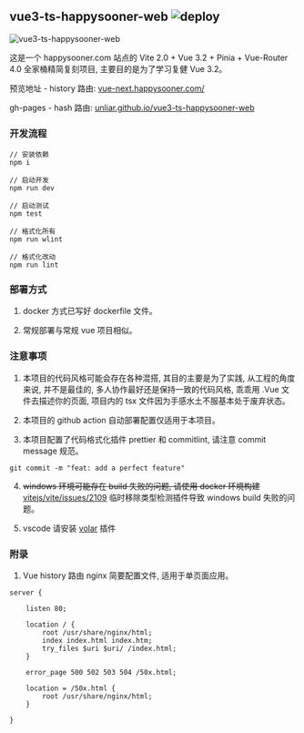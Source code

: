 ## vue3-ts-happysooner-web ![deploy](https://github.com/unliar/vue3-ts-happysooner-web/workflows/deploy/badge.svg)

![vue3-ts-happysooner-web](https://socialify.git.ci/unliar/vue3-ts-happysooner-web/image?description=1&descriptionEditable=a%20website%20build%20with%20Vite%202.0%20Vue%203.0%20Pinia%20Vue-Router%204.0&font=Source%20Code%20Pro&forks=1&issues=1&language=1&owner=1&pattern=Signal&pulls=1&stargazers=1&theme=Dark)

这是一个 happysooner.com 站点的 Vite 2.0 + Vue 3.2 + Pinia + Vue-Router 4.0 全家桶精简复刻项目, 主要目的是为了学习复健 Vue 3.2。

预览地址 - history 路由: [vue-next.happysooner.com/](https://vue-next.happysooner.com/)

gh-pages - hash 路由: [unliar.github.io/vue3-ts-happysooner-web](https://unliar.github.io/vue3-ts-happysooner-web)

### 开发流程

```
// 安装依赖
npm i

// 启动开发
npm run dev

// 启动测试
npm test

// 格式化所有
npm run wlint

// 格式化改动
npm run lint
```

### 部署方式

1. docker 方式已写好 dockerfile 文件。

2. 常规部署与常规 vue 项目相似。

### 注意事项

1. 本项目的代码风格可能会存在各种混搭, 其目的主要是为了实践, 从工程的角度来说, 并不是最佳的, 多人协作最好还是保持一致的代码风格, 乖乖用 .Vue 文件去描述你的页面, 项目内的 tsx 文件因为手感水土不服基本处于废弃状态。

2. 本项目的 github action 自动部署配置仅适用于本项目。

3. 本项目配置了代码格式化插件 prettier 和 commitlint, 请注意 commit message 规范。

```
git commit -m "feat: add a perfect feature"
```

4. <del>windows 环境可能存在 build 失败的问题, 请使用 docker 环境构建</del> [vitejs/vite/issues/2109](https://github.com/vitejs/vite/issues/2109) 临时移除类型检测插件导致 windows build 失败的问题。

5. vscode 请安装 [volar](https://marketplace.visualstudio.com/items?itemName=johnsoncodehk.volar) 插件

### 附录

1. Vue history 路由 nginx 简要配置文件, 适用于单页面应用。

```
server {

    listen 80;

    location / {
        root /usr/share/nginx/html;
        index index.html index.htm;
        try_files $uri $uri/ /index.html;
    }

    error_page 500 502 503 504 /50x.html;

    location = /50x.html {
        root /usr/share/nginx/html;
    }

}

```
